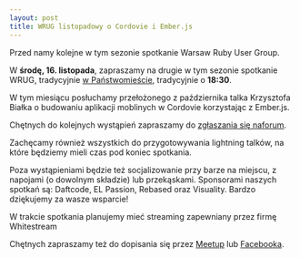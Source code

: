 ```yaml
---
layout: post
title: WRUG listopadowy o Cordovie i Ember.js
---
```


Przed namy kolejne w tym sezonie spotkanie Warsaw Ruby User Group.

W **środę, 16. listopada**, zapraszamy na drugie w tym sezonie spotkanie
WRUG, tradycyjnie [w Państwomieście](http://panstwomiasto.pl),
tradycyjnie o **18:30**.

W tym miesiącu posłuchamy przełożonego z października talka Krzysztofa Białka
o budowaniu aplikacji moblinych w Cordovie korzystając z Ember.js.

Chętnych do kolejnych wystąpień zapraszamy do [zgłaszania się naforum](https://forum.rubyonrails.pl/t/wrug-listopadowy-16-11-2016-sroda/12793).

Zachęcamy również wszystkich do przygotowywania lightning talków,
na które będziemy mieli czas pod koniec spotkania.

Poza wystąpieniami będzie też socjalizowanie przy barze na miejscu,
z napojami (o dowolnym składzie) lub przekąskami.
Sponsorami naszych spotkań są: Daftcode, EL Passion, Rebased oraz Visuality.
Bardzo dziękujemy za wasze wsparcie!

W trakcie spotkania planujemy mieć streaming zapewniany przez firmę Whitestream

Chętnych zapraszamy też do dopisania się przez
[Meetup](https://www.meetup.com/Warsaw-Ruby-Users-Group-WRUG/events/235437016/)
lub [Facebooka](https://www.facebook.com/events/1619949688299688/).
